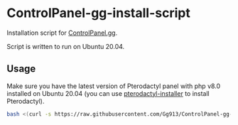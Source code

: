 # ControlPanel-gg-install-script

Installation script for [ControlPanel.gg](https://controlpanel.gg).

Script is written to run on Ubuntu 20.04.

## Usage

Make sure you have the latest version of Pterodactyl panel with php v8.0 installed on Ubuntu 20.04 (you can use [pterodactyl-installer](https://github.com/vilhelmprytz/pterodactyl-installer) to install Pterodactyl).

```bash
bash <(curl -s https://raw.githubusercontent.com/Gg913/ControlPanel-gg-install-script/master/install.sh)
```
